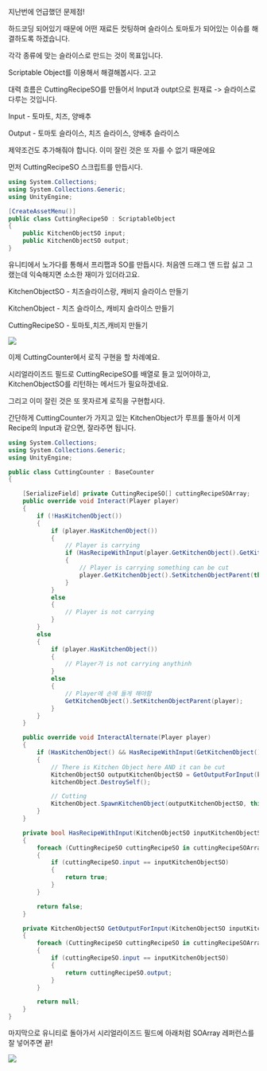 지난번에 언급했던 문제점!

하드코딩 되어있기 때문에 어떤 재료든 컷팅하며 슬라이스 토마토가 되어있는 이슈를 해결하도록 하겠습니다.

각각 종류에 맞는 슬라이스로 만드는 것이 목표입니다.

Scriptable Object를 이용해서 해결해봅시다. 고고

대력 흐름은 CuttingRecipeSO를 만들어서 Input과 outpt으로 원재료 -> 슬라이스로 다루는 것입니다.

Input - 토마토, 치즈, 양배추

Output - 토마토 슬라이스, 치즈 슬라이스, 양배추 슬라이스

제약조건도 추가해줘야 합니다. 이미 잘린 것은 또 자를 수 없기 때문에요

먼저 CuttingRecipeSO 스크립트를 만듭시다.

```c#
using System.Collections;
using System.Collections.Generic;
using UnityEngine;

[CreateAssetMenu()]
public class CuttingRecipeSO : ScriptableObject
{
    public KitchenObjectSO input;
    public KitchenObjectSO output;
}
```

유니티에서 노가다를 통해서 프리팹과 SO를 만듭시다. 처음엔 드래그 앤 드랍 싫고 그랬는데 익숙해지면 소소한 재미가 있더라고요.

KitchenObjectSO - 치즈슬라이스랑, 캐비지 슬라이스 만들기

KitchenObject - 치즈 슬라이스, 캐비지 슬라이스 만들기

CuttingRecipeSO - 토마토,치즈,캐비지 만들기

![](https://blog.kakaocdn.net/dn/mgwAL/btsqZzQjQBT/GJs0tuDeNMlEe8ZilvrSkk/img.png)

이제 CuttingCounter에서 로직 구현을 할 차례예요.

시리얼라이즈드 필드로 CuttingRecipeSO를 배열로 들고 있어야하고, KitchenObjectSO를 리턴하는 메서드가 필요하겠네요.

그리고 이미 잘린 것은 또 못자르게 로직을 구현합시다. 

간단하게 CuttingCounter가 가지고 있는 KitchenObject가 루프를 돌아서 이게 Recipe의 Input과 같으면, 잘라주면 됩니다.

```c#
using System.Collections;
using System.Collections.Generic;
using UnityEngine;

public class CuttingCounter : BaseCounter
{

    [SerializeField] private CuttingRecipeSO[] cuttingRecipeSOArray;
    public override void Interact(Player player)
    {
        if (!HasKitchenObject())  
        {
            if (player.HasKitchenObject())
            {
                // Player is carrying
                if (HasRecipeWithInput(player.GetKitchenObject().GetKitchenObjectSO()))
                {
                    // Player is carrying something can be cut
                    player.GetKitchenObject().SetKitchenObjectParent(this);   
                }
            }
            else
            {
                // Player is not carrying
            }
        }
        else
        {
            if (player.HasKitchenObject())
            {
                // Player가 is not carrying anythinh
            }
            else
            {
                // Player에 손에 들게 해야함
                GetKitchenObject().SetKitchenObjectParent(player);
            }
        }
    }

    public override void InteractAlternate(Player player)
    {
        if (HasKitchenObject() && HasRecipeWithInput(GetKitchenObject().GetKitchenObjectSO()))
        {
            // There is Kitchen Object here AND it can be cut
            KitchenObjectSO outputKitchenObjectSO = GetOutputForInput(kitchenObject.GetKitchenObjectSO());
            kitchenObject.DestroySelf();

            // Cutting
            KitchenObject.SpawnKitchenObject(outputKitchenObjectSO, this);
        }
    }

    private bool HasRecipeWithInput(KitchenObjectSO inputKitchenObjectSO)
    {
        foreach (CuttingRecipeSO cuttingRecipeSO in cuttingRecipeSOArray)
        {
            if (cuttingRecipeSO.input == inputKitchenObjectSO)
            {
                return true;
            }
        }

        return false;
    }

    private KitchenObjectSO GetOutputForInput(KitchenObjectSO inputKitchenObjectSO)
    {
        foreach (CuttingRecipeSO cuttingRecipeSO in cuttingRecipeSOArray)
        {
            if (cuttingRecipeSO.input == inputKitchenObjectSO)
            {
                return cuttingRecipeSO.output;
            }
        }

        return null;
    }
}
```

마지막으로 유니티로 돌아가서 시리얼라이즈드 필드에 아래처럼 SOArray 레퍼런스를 잘 넣어주면 끝!

![](https://blog.kakaocdn.net/dn/MeJop/btsqYqfsKQm/cI5DI71dFiLKeLt6TObc11/img.png)
